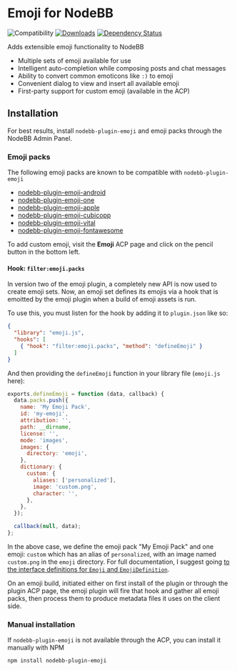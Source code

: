 # Emoji for NodeBB

![Compatibility](https://packages.nodebb.org/api/v1/plugins/nodebb-plugin-emoji/compatibility.png)
[![Downloads](https://img.shields.io/npm/dm/nodebb-plugin-emoji.svg)](https://www.npmjs.com/package/nodebb-plugin-emoji)
[![Dependency Status](https://david-dm.org/NodeBB-Community/nodebb-plugin-emoji.svg)](https://david-dm.org/NodeBB/nodebb-plugin-emoji)

Adds extensible emoji functionality to NodeBB

 - Multiple sets of emoji available for use
 - Intelligent auto-completion while composing posts and chat messages
 - Ability to convert common emoticons like `:)` to emoji
 - Convenient dialog to view and insert all available emoji
 - First-party support for custom emoji (available in the ACP)

## Installation

For best results, install `nodebb-plugin-emoji` and emoji packs through the NodeBB Admin Panel.

### Emoji packs

The following emoji packs are known to be compatible with `nodebb-plugin-emoji`

 - [nodebb-plugin-emoji-android](https://github.com/NodeBB/nodebb-plugin-emoji/tree/master/packs/android)
 - [nodebb-plugin-emoji-one](https://github.com/NodeBB/nodebb-plugin-emoji/tree/master/packs/one)
 - [nodebb-plugin-emoji-apple](https://github.com/NodeBB/nodebb-plugin-emoji/tree/master/packs/apple)
 - [nodebb-plugin-emoji-cubicopp](https://github.com/NodeBB/nodebb-plugin-emoji/tree/master/packs/cubicopp)
 - [nodebb-plugin-emoji-vital](https://github.com/NodeBB/nodebb-plugin-emoji/tree/master/packs/vital)
 - [nodebb-plugin-emoji-fontawesome](https://github.com/NodeBB/nodebb-plugin-emoji/tree/master/packs/fontawesome)

To add custom emoji, visit the **Emoji** ACP page and click on the pencil button in the bottom left.

#### Hook: `filter:emoji.packs`

In version two of the emoji plugin, a completely new API is now used to create emoji sets. Now, an emoji set defines its emojis via a hook that is emoitted by the emoji plugin when a build of emoji assets is run.

To use this, you must listen for the hook by adding it to `plugin.json` like so:
```json
{
  "library": "emoji.js",
  "hooks": [
    { "hook": "filter:emoji.packs", "method": "defineEmoji" }
  ]
}
```

And then providing the `defineEmoji` function in your library file (`emoji.js` here):
```js
exports.defineEmoji = function (data, callback) {
  data.packs.push({
    name: 'My Emoji Pack',
    id: 'my-emoji',
    attribution: '',
    path: __dirname,
    license: '',
    mode: 'images',
    images: {
      directory: 'emoji',
    },
    dictionary: {
      custom: {
        aliases: ['personalized'],
        image: 'custom.png',
        character: '',
      },
    },
  });

  callback(null, data);
};
```

In the above case, we define the emoji pack "My Emoji Pack" and one emoji: `custom` which has an alias of `personalized`, with an image named `custom.png` in the `emoji` directory. For full documentation, I suggest going [to the interface definitions for `Emoji` and `EmojiDefinition`](lib/types.d.ts).

On an emoji build, initiated either on first install of the plugin or through the plugin ACP page, the emoji plugin will fire that hook and gather all emoji packs, then process them to produce metadata files it uses on the client side.

### Manual installation

If `nodebb-plugin-emoji` is not available through the ACP, you can install it manually with NPM

    npm install nodebb-plugin-emoji
